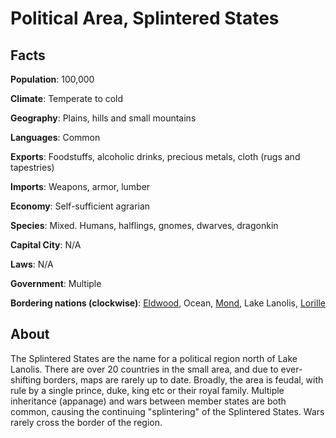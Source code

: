 # Political Area, Splintered States

## Facts
**Population**: 100,000

**Climate**: Temperate to cold

**Geography**: Plains, hills and small mountains

**Languages**: Common

**Exports**: Foodstuffs, alcoholic drinks, precious metals, cloth (rugs and tapestries)

**Imports**: Weapons, armor, lumber

**Economy**: Self-sufficient agrarian

**Species**: Mixed. Humans, halflings, gnomes, dwarves, dragonkin

**Capital City**: N/A

**Laws**: N/A

**Government**: Multiple

**Bordering nations (clockwise)**: [Eldwood](eldwood.md), Ocean, [Mond](mond.md), Lake Lanolis, [Lorille](lorille.md)

## About

The Splintered States are the name for a political region north of Lake Lanolis. There are over 20 countries in the small area, and due to ever-shifting borders, maps are rarely up to date. Broadly, the area is feudal, with rule by a single prince, duke, king etc or their royal family. Multiple inheritance (appanage) and wars between member states are both common, causing the continuing "splintering" of the Splintered States. Wars rarely cross the border of the region.
